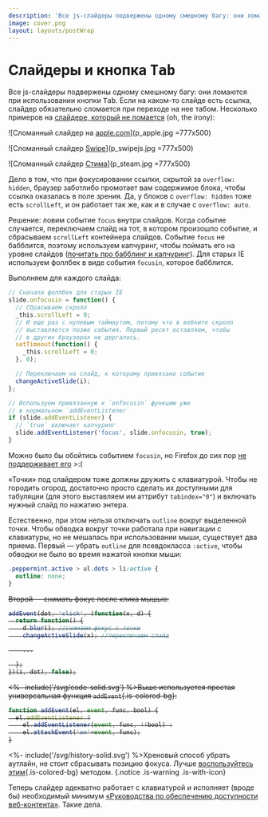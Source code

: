 ```yaml
---
description: 'Все js-слайдеры подвержены одному смешному багу: они ломаются при использовании кнопки Tab.'
image: cover.png
layout: layouts/postWrap
---
```


<link rel="stylesheet" href="/css/peppermint.suggested.css">

<div class="text">

# Слайдеры и кнопка <kbd>Tab</kbd>

Все js-слайдеры подвержены одному смешному багу: они ломаются при использовании кнопки <kbd>Tab</kbd>. Если на каком-то слайде есть ссылка, слайдер обязательно сломается при переходе на нее табом. Несколько примеров на [слайдере, который не ломается](/Тач-слайдер_Peppermint.js/) (oh, the irony):

</div>

<div class="demo is-fullwidth is-light is-small-padding">
  <div class="text peppermint js-peppermint">

![Сломанный слайдер на [apple.com](https://apple.com)](p_apple.jpg =777x500)

![Сломанный слайдер [Swipe](http://swipejs.com)](p_swipejs.jpg =777x500)

![Сломанный слайдер [Стима](https://store.steampowered.com)](p_steam.jpg =777x500)

  </div>
  <div class="js-dots">
  </div>
</div>

<script src="/js/peppermint.min.js"></script>

<script>
  Peppermint(document.querySelector('.js-peppermint'), {
    dots: true,
    slideshow: true,
    slideshowInterval: 7000,
    stopSlideshowAfterInteraction: true,
    dotsContainer: document.querySelector('.js-dots')
  });
</script>

<div class="text">

Дело в том, что при фокусировании ссылки, скрытой за `overflow: hidden`, браузер заботлибо промотает вам содержимое блока, чтобы ссылка оказалась в поле зрения. Да, у блоков с `overflow: hidden` тоже есть `scrollLeft`, и он работает так же, как и в случае с `overflow: auto`.

Решение: ловим событие `focus` внутри слайдов. Когда событие случается, переключаем слайд на тот, в котором произошло событие, и сбрасываем `scrollLeft` контейнера слайдов. Событие `focus` не бабблится, поэтому используем капчуринг, чтобы поймать его на уровне слайдов ([почитать про бабблинг и капчуринг](http://www.quirksmode.org/js/events_order.html)). Для старых IE используем фоллбек в виде события `focusin`, которое бабблится.

Выполняем для каждого слайда:

```js
// Сначала фоллбек для старых IE
slide.onfocusin = function() {
  // Сбрасываем скролл
  _this.scrollLeft = 0;
  // И еще раз с нулевым таймаутом, потому что в вебките скролл
  // выставляется позже события. Первый ресет оставляем, чтобы
  // в других браузерах не дергалось.
  setTimeout(function() {
    _this.scrollLeft = 0;
  }, 0);

  // Переключаем на слайд, к которому привязано событие
  changeActiveSlide(i);
};

// Используем привязанную к `onfocusin` функцию уже
// в нормальном `addEventListener`
if (slide.addEventListener) {
  // `true` включает капчуринг
  slide.addEventListener('focus', slide.onfocusin, true);
}
```

Можно было бы обойтись событием `focusin`, но Firefox до сих пор [не поддерживает его](https://bugzilla.mozilla.org/show_bug.cgi?id=687787) >:(

«Точки» под слайдером тоже должны дружить с клавиатурой. Чтобы не городить огород, достаточно просто сделать их доступными для табуляции (для этого выставляем им аттрибут `tabindex="0"`) и включать нужный слайд по нажатию энтера.

Естественно, при этом нельзя отключать `outline` вокруг выделенной точки. Чтобы обводка вокруг точки работала при навигации с клавиатуры, но не мешалась при использовании мыши, существует два приема. Первый — убрать `outline` для псевдокласса `:active`, чтобы обводки не было во время нажатой кнопки мыши:

```css
.peppermint.active > ul.dots > li:active {
  outline: none;
}
```

<del class="deleted-block">

Второй — снимать фокус после клика мышью:

```js
addEvent(dot, 'click', (function(x, d) {
  return function() {
    d.blur(); //снимаем фокус с точки
    changeActiveSlide(x); //переключаем слайд

    ...

  };
})(i, dot), false);
```

<div class="text-container notice is-with-big-icon font-size is-smaller block is-mb">

<%- include('/svg/code-solid.svg') %>Выше используется простая универсальная функция `addEvent`{.is-colored-bg}:

```js
function addEvent(el, event, func, bool) {
  el.addEventListener ?
    el.addEventListener(event, func, !!bool) :
    el.attachEvent('on'+event, func);
}
```

</div>
</del>

<%- include('/svg/history-solid.svg') %>Хреновый способ убрать аутлайн, не стоит сбрасывать позицию фокуса. Лучше [воспользуйтесь этим](/Про_аутлайны/){.is-colored-bg} методом.
{.notice .is-warning .is-with-icon}

Теперь слайдер адекватно работает с клавиатурой и исполняет (вроде бы) необходимый минимум [«Руководства по обеспечению доступности веб-контента»](http://www.w3.org/Translations/WCAG20-ru/). Такие дела.

</div>
